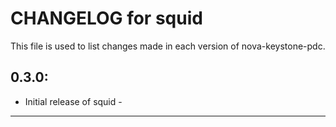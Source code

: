 # CHANGELOG for squid

This file is used to list changes made in each version of nova-keystone-pdc.

## 0.3.0:

* Initial release of squid - 

- - -
